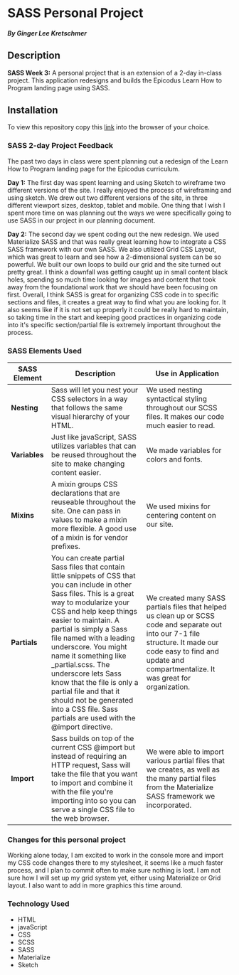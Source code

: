 # SASS Personal Project

#### _By **Ginger Lee Kretschmer**_

## Description

**SASS Week 3:** A personal project that is an extension of a 2-day in-class project. This application redesigns and builds the Epicodus Learn How to Program landing page using SASS.

## Installation
To view this repository copy this [link](https://gingerlee.github.io/sass-week3/) into the browser of your choice.

### SASS 2-day Project Feedback
The past two days in class were spent planning out a redesign of the Learn How to Program landing page for the Epicodus curriculum.

**Day 1:** The first day was spent learning and using Sketch to wireframe two different versions of the site. I really enjoyed the process of wireframing and using sketch. We drew out two different versions of the site, in three different viewport sizes, desktop, tablet and mobile. One thing that I wish I spent more time on was planning out the ways we were specifically going to use SASS in our project in our planning document.

**Day 2:** The second day we spent coding out the new redesign. We used Materialize SASS and that was really great learning how to integrate a CSS SASS framework with our own SASS. We also utilized Grid CSS Layout, which was great to learn and see how a 2-dimensional system can be so powerful. We built our own loops to build our grid and the site turned out pretty great. I think a downfall was getting caught up in small content black holes, spending so much time looking for images and content that took away from the foundational work that we should have been focusing on first. Overall, I think SASS is great for organizing CSS code in to specific sections and files, it creates a great way to find what you are looking for. It also seems like if it is not set up properly it could be really hard to maintain, so taking time in the start and keeping good practices in organizing code into it's specific section/partial file is extremely important throughout the process.

### SASS Elements Used

| SASS Element      |   Description    |  Use in Application   |
|------------|-------------|--------------|
|**Nesting**|Sass will let you nest your CSS selectors in a way that follows the same visual hierarchy of your HTML. | We used nesting syntactical styling throughout our SCSS files. It makes our code much easier to read.|
| **Variables** | Just like javaScript, SASS utilizes variables that can be reused throughout the site to make changing content easier. | We made variables for colors and fonts.|
|**Mixins** | A mixin groups CSS declarations that are reuseable throughout the site. One can pass in values to make a mixin more flexible. A good use of a mixin is for vendor prefixes. | We used mixins for centering content on our site.|
|**Partials**| You can create partial Sass files that contain little snippets of CSS that you can include in other Sass files. This is a great way to modularize your CSS and help keep things easier to maintain. A partial is simply a Sass file named with a leading underscore. You might name it something like _partial.scss. The underscore lets Sass know that the file is only a partial file and that it should not be generated into a CSS file. Sass partials are used with the @import directive.| We created many SASS partials files that helped us clean up or SCSS code and separate out into our 7-1 file structure. It made our code easy to find and update and compartmentalize. It was great for organization.
|**Import** | Sass builds on top of the current CSS @import but instead of requiring an HTTP request, Sass will take the file that you want to import and combine it with the file you're importing into so you can serve a single CSS file to the web browser. | We were able to import various partial files that we creates, as well as the many partial files from the Materialize SASS framework we incorporated.|

### Changes for this personal project
Working alone today, I am excited to work in the console more and import my CSS code changes there to my stylesheet, it seems like a much faster process, and I plan to commit often to make sure nothing is lost. I am not sure how I will set up my grid system yet, either using Materialize or Grid layout. I also want to add in more graphics this time around.

### Technology Used
* HTML
* javaScript
* CSS
* SCSS
* SASS
* Materialize
* Sketch
